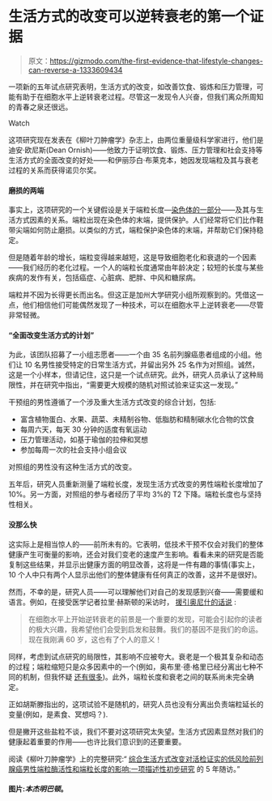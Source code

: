 # 生活方式的改变可以逆转衰老的第一个证据

> 原文：<https://gizmodo.com/the-first-evidence-that-lifestyle-changes-can-reverse-a-1333609434>

一项新的五年试点研究表明，生活方式的改变，如改善饮食、锻炼和压力管理，可能有助于在细胞水平上逆转衰老过程。尽管这一发现令人兴奋，但我们离众所周知的青春之泉还很远。

Watch

这项研究现在发表在《柳叶刀肿瘤学》杂志上，由两位重量级科学家进行，他们是迪安·欧尼斯(Dean Ornish)——他致力于证明饮食、锻炼、压力管理和社会支持等生活方式的全面改变的好处——和伊丽莎白·布莱克本，她因发现端粒及其与衰老过程的关系而获得诺贝尔奖。

#### 磨损的两端

事实上，这项研究的一个关键假设是关于端粒长度—[染色体的一部分](https://gizmodo.com/how-artificial-chromosomes-could-transform-humanity-754993569)——及其与生活方式因素的关系。端粒出现在染色体的末端，提供保护。人们经常将它们比作鞋带尖端如何防止磨损。以类似的方式，端粒保护染色体的末端，并帮助它们保持稳定。

但是随着年龄的增长，端粒变得越来越短，这是导致细胞老化和衰退的一个因素——我们经历的老化过程。一个人的端粒长度通常由年龄决定；较短的长度与某些疾病的发作有关，包括癌症、心脏病、肥胖、中风和糖尿病。

端粒并不因为长得更长而出名。但这正是加州大学研究小组所观察到的。凭借这一点，他们相信他们可能偶然发现了一种技术，可以在细胞水平上逆转衰老——尽管非常轻微。

#### “全面改变生活方式的计划”

为此，该团队招募了一小组志愿者——一个由 35 名前列腺癌患者组成的小组。他们让 10 名男性接受特定的日常生活方式，并留出另外 25 名作为对照组。诚然，这是一个小样本，但请记住，这只是一个试点研究。此外，研究人员承认了这种局限性，并在研究中指出，“需要更大规模的随机对照试验来证实这一发现。”

干预组的男性遵循了一个涉及重大生活方式改变的综合计划，包括:

*   富含植物蛋白、水果、蔬菜、未精制谷物、低脂肪和精制碳水化合物的饮食
*   每周六天，每天 30 分钟的适度有氧运动
*   压力管理活动，如基于瑜伽的拉伸和冥想
*   参加每周一次的社会支持小组会议

对照组的男性没有这种生活方式的改变。

五年后，研究人员重新测量了端粒长度，发现生活方式改变的男性端粒长度增加了 10%。另一方面，对照组的参与者经历了平均 3%的 T2 下降。端粒长度也与坚持性相关。

#### 没那么快

这实际上是相当惊人的——前所未有的。它表明，低技术干预不仅会对我们的整体健康产生可衡量的影响，还会对我们变老的速度产生影响。看看未来的研究是否能复制这些结果，并显示出健康方面的明显改善，这将是一件有趣的事情(事实上，10 个人中只有两个人显示出他们的整体健康有任何真正的改善，这并不是很好)。

然而，不幸的是，研究人员——可以理解他们对自己的发现感到兴奋——需要缓和语言。例如，在接受医学记者拉里·赫斯顿的采访时， [援引奥尼什的话说](http://www.forbes.com/sites/larryhusten/2013/09/16/no-dean-ornish-and-elizabeth-blackburn-have-not-discovered-the-fountain-of-youth/) :

> 在细胞水平上开始逆转衰老的前景是一个重要的发现，可能会引起你的读者的极大兴趣，我希望他们会受到启发和鼓舞。我们的基因不是我们的命运。现在我刚满 60 岁，这也有了个人的意义！

同样，考虑到试点研究的局限性，其影响不应被夸大。衰老是一个极其复杂和动态的过程；端粒缩短只是众多因素中的一个(例如，奥布里·德·格里已经分离出七种不同的机制，但我怀疑 [还有很多](https://gizmodo.com/do-these-startling-animal-studies-mean-your-lifespan-co-486041314))。此外，端粒长度和衰老之间的联系尚未完全确定。

正如胡斯滕指出的，这项试验不是随机的，研究人员也没有分离出负责端粒延长的变量(例如，是素食、冥想吗？).

但是撇开这些盐粒不谈，我们不要对这项研究太失望。生活方式因素显然对我们的健康起着重要的作用——也许比我们意识到的还要重要。

阅读《柳叶刀肿瘤学》上的完整研究:“ [综合生活方式改变对活检证实的低风险前列腺癌男性端粒酶活性和端粒长度的影响:一项描述性初步研究](http://www.thelancet.com/journals/lanonc/article/PIIS1470-2045(13)70366-8/abstract) 的 5 年随访。”

#### 图片:*本杰明巴顿*。